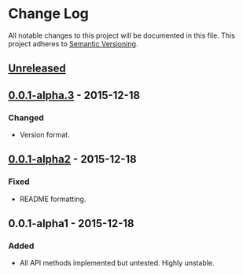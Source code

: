 # Change Log
All notable changes to this project will be documented in this file.
This project adheres to [Semantic Versioning](http://semver.org/).

## [Unreleased]

## [0.0.1-alpha.3] - 2015-12-18
### Changed
- Version format.

## [0.0.1-alpha2] - 2015-12-18
### Fixed
- README formatting.

## 0.0.1-alpha1 - 2015-12-18
### Added
- All API methods implemented but untested. Highly unstable.


[Unreleased]: https://github.com/jsayol/dart-tmdb/compare/v0.0.1-alpha1...HEAD
[0.0.1-alpha.3]: https://github.com/sayol/dart-tmdb/compare/v0.0.1-alpha.3..v0.0.1-alpha1
[0.0.1-alpha2]: https://github.com/sayol/dart-tmdb/compare/v0.0.1-alpha2..v0.0.1-alpha1
